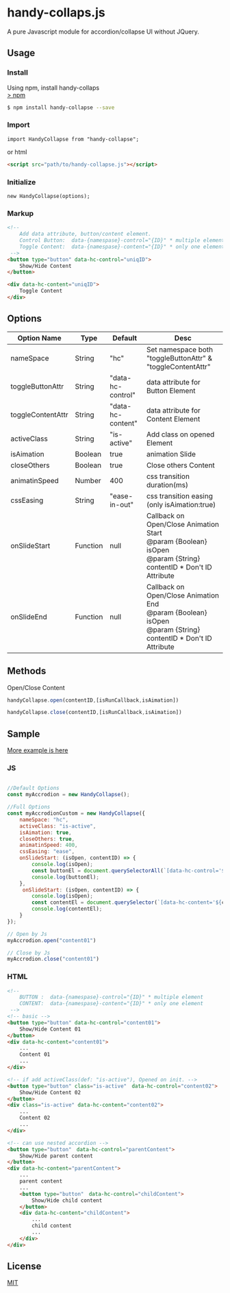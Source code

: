# handy-collaps.js

A pure Javascript module for accordion/collapse UI without JQuery.  


## Usage

### Install

Using npm, install handy-collaps  
[> npm](https://www.npmjs.com/package/handy-collapse)

```bash
$ npm install handy-collapse --save
```

### Import

```es6
import HandyCollapse from "handy-collapse";
```
or html
```html
<script src="path/to/handy-collapse.js"></script>
```
### Initialize

```es6
new HandyCollapse(options);
```
### Markup

```html
<!-- 
    Add data attribute, button/content element.
    Control Button:  data-{namespase}-control="{ID}" * multiple elements
    Toggle Content:  data-{namespase}-content="{ID}" * only one element
 -->
<button type="button" data-hc-control="uniqID">
    Show/Hide Content
</button>

<div data-hc-content="uniqID">
    Toggle Content
</div>
```
## Options

| Option Name       | Type     | Default           | Desc                                                                                                           |
| ----------------- | -------- | ----------------- | -------------------------------------------------------------------------------------------------------------- |
| nameSpace         | String   | "hc"              | Set namespace both "toggleButtonAttr" & "toggleContentAttr"                                                    |
| toggleButtonAttr  | String   | "data-hc-control" | data attribute for Button Element                                                                              |
| toggleContentAttr | String   | "data-hc-content" | data attribute for Content Element                                                                             |
| activeClass       | String   | "is-active"       | Add class on opened Element                                                                                    |
| isAimation        | Boolean  | true              | animation Slide                                                                                                |
| closeOthers       | Boolean  | true              | Close others Content                                                                                           |
| animatinSpeed     | Number   | 400               | css transition duration(ms)                                                                                    |
| cssEasing         | String   | "ease-in-out"     | css transition easing (only isAimation:true)                                                                   |
| onSlideStart      | Function | null              | Callback on Open/Close Animation Start <br> @param {Boolean} isOpen <br> @param {String} contentID \* Don't ID Attribute |
| onSlideEnd        | Function | null              | Callback on Open/Close Animation End <br>  @param {Boolean} isOpen <br> @param {String} contentID \* Don't ID Attribute                                                                               |


## Methods

Open/Close Content
```javascript
handyCollapse.open(contentID,[isRunCallback,isAimation])
```
```javascript
handyCollapse.close(contentID,[isRunCallback,isAimation])
```

## Sample
[More example is here](https://github.com/sk-rt/handy-collapse/tree/master/sample)
### JS
```javascript

//Default Options
const myAccrodion = new HandyCollapse();

//Full Options
const myAccrodionCustom = new HandyCollapse({
    nameSpace: "hc",
    activeClass: "is-active",
    isAimation: true,
    closeOthers: true,
    animatinSpeed: 400,
    cssEasing: "ease",
    onSlideStart: (isOpen, contentID) => {
        console.log(isOpen);
        const buttonEl = document.querySelectorAll(`[data-hc-control='${contentID}']`);
        console.log(buttonEl);
    },
     onSlideStart: (isOpen, contentID) => {
        console.log(isOpen);
        const contentEl = document.querySelector(`[data-hc-content='${contentID}']`);
        console.log(contentEl);
    }
});

// Open by Js
myAccrodion.open("content01")

// Close by Js
myAccrodion.close("content01")
```
### HTML
```html
<!-- 
    BUTTON :  data-{namespase}-control="{ID}" * multiple element
    CONTENT:  data-{namespase}-content="{ID}" * only one element
 -->
<!-- basic -->
<button type="button" data-hc-control="content01">
    Show/Hide Content 01
</button>
<div data-hc-content="content01">
    ...
    Content 01
    ...
</div>

<!-- if add activeClass(def: "is-active"), Opened on init. -->
<button type="button" class="is-active"　data-hc-control="content02">
    Show/Hide Content 02
</button>
<div class="is-active" data-hc-content="content02">
    ...
    Content 02
    ...
</div>

<!-- can use nested accordion -->
<button type="button"　data-hc-control="parentContent">
    Show/Hide parent content
</button>
<div data-hc-content="parentContent">
    ...
    parent content
    ...
    <button type="button"　data-hc-control="childContent">
        Show/Hide child content
    </button>
    <div data-hc-content="childContent">
        ...
        child content
        ...
    </div>
</div>
```

## License

[MIT](https://opensource.org/licenses/MIT)

